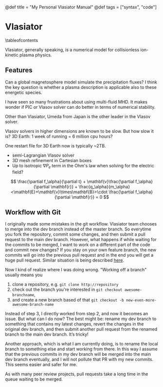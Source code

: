 @def title = "My Personal Vlasiator Manual"
@def tags = ["syntax", "code"]

# Vlasiator

\tableofcontents <!-- you can use \toc as well -->

Vlasiator, generally speaking, is a numerical model for collisionless ion-kinetic plasma physics.


## Features

Can a global magnetosphere model simulate the precipitation fluxes?
I think the key question is whether a plasma description is applicable also to these energetic species.

I have seen so many frustrations about using multi-fluid MHD.
It makes wonder if PIC or Vlasov solver can do better in terms of numerical stability.

Other than Vlasiator, Umeda from Japan is the other leader in the Vlasov solver.

Vlasov solvers in higher dimensions are known to be slow. But how slow it is?
3D Earth: 1 week of running  = 6 million cpu hours?

One restart file for 3D Earth now is typically ~2TB.

* semi-Lagrangian Vlasov solver
* 3D mesh refinement in Cartesian boxes
* Up to isotropic $\nabla P_e$ term in the Ohm's law when solving for the electric field?

$$
\frac{\partial f_\alpha}{\partial t} + \mathbf{v}\frac{\partial f_\alpha}{\partial \mathbf{r}} + \frac{q_\alpha}{m_\alpha}<\mathbf{E}+\mathbf{v}\times\mathbf{B}>\cdot \frac{\partial f_\alpha}{\partial \mathbf{r}} = 0
$$


## Workflow with Git

I originally made some mistakes in the git workflow.
Vlasiator team chooses to merge into the dev branch instead of the master branch.
So everytime you fork the repository, commit some changes, and then submit a pull request to the main dev branch.
However, what happens if while waiting for the commits to be merged, I want to work on a different part of the code and commit new changes?
If you stay on your own feature branch, the new commits will go into the previous pull request and in the end you will get a huge pull request.
Similar situation is being described [here](https://stackoverflow.com/questions/56875810/new-pull-request-when-one-is-already-opened).

Now I kind of realize where I was doing wrong.
"Working off a branch" usually means you 
1. clone a repository, e.g. `git clone http://repository`
2. check out the branch you're interested in `git checkout awesome-branchname`,
3. and create a new branch based of that `git checkout -b new-even-more-awesome-branch-name`

Instead of step 3, I directly worked from step 2, and now it becomes an issue.
But what can I do now? The best might be: rename my dev branch to something that contains my latest changes, revert the changes in the original dev branch, and then submit another pull request from the renamed branch to the main dev branch. It’s tricky!

Another approach, which is what I am currently doing, is to rename the local branch to something else and start working from there.
In this way I assume that the previous commits in my dev branch will be merged into the main dev branch eventually, and I will not pollute that PR with my new commits.
This seems easier and safer for me.

As with many peer review projects, pull requests take a long time in the queue waiting to be merged.

